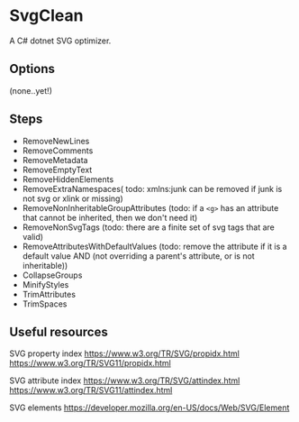 # SvgClean

A C# dotnet SVG optimizer.

## Options

(none..yet!)

## Steps

- RemoveNewLines
- RemoveComments
- RemoveMetadata
- RemoveEmptyText
- RemoveHiddenElements
- RemoveExtraNamespaces( todo: xmlns:junk can be removed if junk is not svg or xlink or missing)
- RemoveNonInheritableGroupAttributes (todo: if a `<g>` has an attribute that cannot be inherited, then we don't need it)
- RemoveNonSvgTags (todo: there are a finite set of svg tags that are valid)
- RemoveAttributesWithDefaultValues (todo: remove the attribute if it is a default value AND (not overriding a parent's attribute, or is not inheritable))
- CollapseGroups
- MinifyStyles
- TrimAttributes
- TrimSpaces

## Useful resources

SVG property index
https://www.w3.org/TR/SVG/propidx.html
https://www.w3.org/TR/SVG11/propidx.html

SVG attribute index
https://www.w3.org/TR/SVG/attindex.html
https://www.w3.org/TR/SVG11/attindex.html

SVG elements
https://developer.mozilla.org/en-US/docs/Web/SVG/Element

